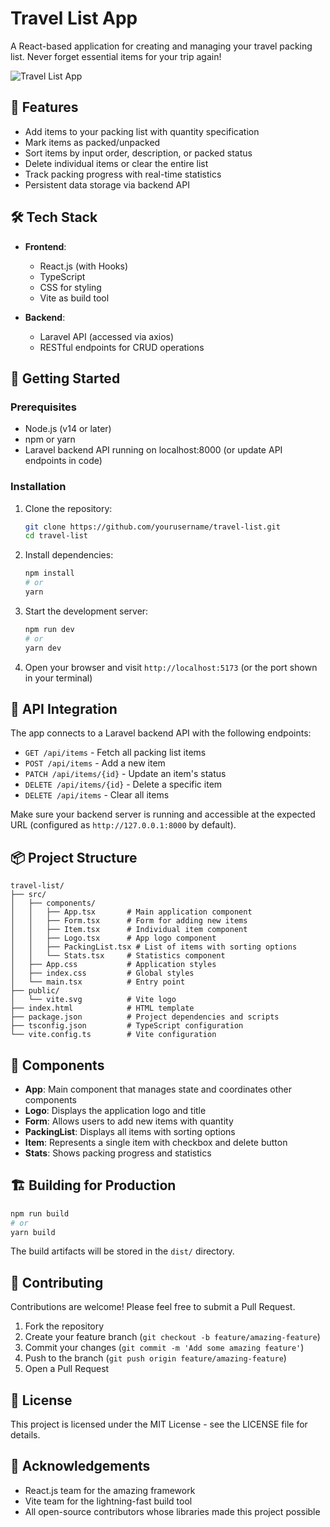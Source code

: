 # Travel List App

A React-based application for creating and managing your travel packing list. Never forget essential items for your trip again!

![Travel List App](https://github.com/username/travel-list/raw/main/screenshots/app-preview.png)

## 🌟 Features

- Add items to your packing list with quantity specification
- Mark items as packed/unpacked
- Sort items by input order, description, or packed status
- Delete individual items or clear the entire list
- Track packing progress with real-time statistics
- Persistent data storage via backend API

## 🛠️ Tech Stack

- **Frontend**: 
  - React.js (with Hooks)
  - TypeScript
  - CSS for styling
  - Vite as build tool

- **Backend**:
  - Laravel API (accessed via axios)
  - RESTful endpoints for CRUD operations

## 🚀 Getting Started

### Prerequisites

- Node.js (v14 or later)
- npm or yarn
- Laravel backend API running on localhost:8000 (or update API endpoints in code)

### Installation

1. Clone the repository:
   ```bash
   git clone https://github.com/yourusername/travel-list.git
   cd travel-list
   ```

2. Install dependencies:
   ```bash
   npm install
   # or
   yarn
   ```

3. Start the development server:
   ```bash
   npm run dev
   # or
   yarn dev
   ```

4. Open your browser and visit `http://localhost:5173` (or the port shown in your terminal)

## 🔄 API Integration

The app connects to a Laravel backend API with the following endpoints:

- `GET /api/items` - Fetch all packing list items
- `POST /api/items` - Add a new item
- `PATCH /api/items/{id}` - Update an item's status
- `DELETE /api/items/{id}` - Delete a specific item
- `DELETE /api/items` - Clear all items

Make sure your backend server is running and accessible at the expected URL (configured as `http://127.0.0.1:8000` by default).

## 📦 Project Structure

```
travel-list/
├── src/
│   ├── components/
│   │   ├── App.tsx       # Main application component
│   │   ├── Form.tsx      # Form for adding new items
│   │   ├── Item.tsx      # Individual item component
│   │   ├── Logo.tsx      # App logo component
│   │   ├── PackingList.tsx # List of items with sorting options
│   │   └── Stats.tsx     # Statistics component
│   ├── App.css           # Application styles
│   ├── index.css         # Global styles
│   └── main.tsx          # Entry point
├── public/
│   └── vite.svg          # Vite logo
├── index.html            # HTML template
├── package.json          # Project dependencies and scripts
├── tsconfig.json         # TypeScript configuration
└── vite.config.ts        # Vite configuration
```

## 🧩 Components

- **App**: Main component that manages state and coordinates other components
- **Logo**: Displays the application logo and title
- **Form**: Allows users to add new items with quantity
- **PackingList**: Displays all items with sorting options
- **Item**: Represents a single item with checkbox and delete button
- **Stats**: Shows packing progress and statistics

## 🏗️ Building for Production

```bash
npm run build
# or
yarn build
```

The build artifacts will be stored in the `dist/` directory.

## 🤝 Contributing

Contributions are welcome! Please feel free to submit a Pull Request.

1. Fork the repository
2. Create your feature branch (`git checkout -b feature/amazing-feature`)
3. Commit your changes (`git commit -m 'Add some amazing feature'`)
4. Push to the branch (`git push origin feature/amazing-feature`)
5. Open a Pull Request

## 📝 License

This project is licensed under the MIT License - see the LICENSE file for details.

## 👏 Acknowledgements

- React.js team for the amazing framework
- Vite team for the lightning-fast build tool
- All open-source contributors whose libraries made this project possible
